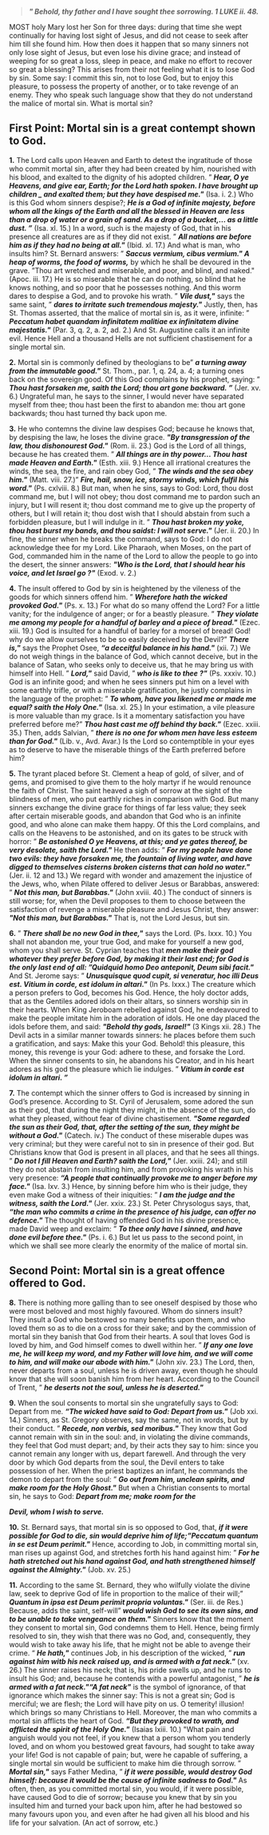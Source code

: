 
> **_" Behold, thy father and I have sought thee sorrowing. 1 LUKE ii. 48._**
 
MOST holy Mary lost her Son for three days: during that time she wept continually for having lost sight of Jesus, and did not cease to seek after him till she found him. How then does it happen that so many sinners not only lose sight of Jesus, but even lose his divine grace; and instead of weeping for so great a loss, sleep in peace, and make no effort to recover so great a blessing? This arises from their not feeling what it is to lose God by sin. Some say: I commit this sin, not to lose God, but to enjoy this pleasure, to possess the property of another, or to take revenge of an enemy. They who speak such language show that they do not understand the malice of mortal sin. What is mortal sin? 
  
## First Point: Mortal sin is a great contempt shown to God.

**1.** The Lord calls upon Heaven and Earth to detest the ingratitude of those who commit mortal sin, after they had been created by him, nourished with his blood, and exalted to the dignity of his adopted children. ” **_Hear, O ye Heavens, and give ear, Earth; for the Lord hath spoken. I have brought up children _ and exalted them; but they have despised me."_** (Isa. i. 2.) Who is this God whom sinners despise?; **_He is a God of infinite majesty, before whom all the kings of the Earth and all the blessed in Heaven are less than a drop of water or a grain of sand. As a drop of a bucket,... as a little dust. ”_** (Isa. xl. 15.) In a word, such is the majesty of God, that in his presence all creatures are as if they did not exist. ” **_All nations are before him as if they had no being at all."_** (Ibid. xl. 17.) And what is man, who insults him? St. Bernard answers: ” **_Saccus vermium, cibus vermium." A heap of worms, the food of worms,_** by which he shall be devoured in the grave. ”Thou art wretched and miserable, and poor, and blind, and naked." (Apoc. iii. 17.) He is so miserable that he can do nothing, so blind that he knows nothing, and so poor that he possesses nothing. And this worm dares to despise a God, and to provoke his wrath. ” **_Vile dust,"_** says the same saint, ” **_dares to irritate such tremendous majesty."_** Justly, then, has St. Thomas asserted, that the malice of mortal sin is, as it were, infinite: ” **_Peccatum habet quandam infinitatem malitiae ex infinitatem divine majestatis."_** (Par. 3, q. 2, a. 2, ad. 2.) And St. Augustine calls it an infinite evil. Hence Hell and a thousand Hells are not sufficient chastisement for a single mortal sin.

**2.** Mortal sin is commonly defined by theologians to be” **_a turning away from the immutable good."_** St. Thom., par. 1, q. 24, a. 4; a turning ones back on the sovereign good. Of this God complains by his prophet, saying: ” **_Thou hast forsaken me, saith the Lord; thou art gone backward. ”_** (Jer. xv. 6.) Ungrateful man, he says to the sinner, I would never have separated myself from thee; thou hast been the first to abandon me: thou art gone backwards; thou hast turned thy back upon me.

**3.** He who contemns the divine law despises God; because he knows that, by despising the law, he loses the divine grace. **_"By transgression of the law, thou dishonourest God."_** (Rom. ii. 23.) God is the Lord of all things, because he has created them. ” **_All things are in thy power... Thou hast made Heaven and Earth."_** (Esth. xiii. 9.) Hence all irrational creatures the winds, the sea, the fire, and rain obey God, ” **_The winds and the sea obey him."_** (Matt. viii. 27.)” **_Fire, hail, snow, ice, stormy winds, which fulfil his word."_** (Ps. cxlviii. 8.) But man, when he sins, says to God: Lord, thou dost command me, but I will not obey; thou dost command me to pardon such an injury, but I will resent it; thou dost command me to give up the property of others, but I will retain it; thou dost wish that I should abstain from such a forbidden pleasure, but I will indulge in it. ” **_Thou hast broken my yoke, thou hast burst my bands, and thou saidst: I will not serve."_** (Jer. ii. 20.) In fine, the sinner when he breaks the command, says to God: I do not acknowledge thee for my Lord. Like Pharaoh, when Moses, on the part of God, commanded him in the name of the Lord to allow the people to go into the desert, the sinner answers: **_"Who is the Lord, that I should hear his voice, and let Israel go ?"_** (Exod. v. 2.)

**4.** The insult offered to God by sin is heightened by the vileness of the goods for which sinners offend him. ” **_Wherefore hath the wicked provoked God."_** (Ps. x. 13.) For what do so many offend the Lord? For a little vanity; for the indulgence of anger; or for a beastly pleasure. ” **_They violate me among my people for a handful of barley and a piece of bread."_** (Ezec. xiii. 19.) God is insulted for a handful of barley for a morsel of bread! God! why do we allow ourselves to be so easily deceived by the Devil?” **_There is,"_** says the Prophet Osee, **_“a deceitful balance in his hand."_** (xii. 7.) We do not weigh things in the balance of God, which cannot deceive, but in the balance of Satan, who seeks only to deceive us, that he may bring us with himself into Hell. ” **_Lord,"_** said David, ” **_who is like to thee ?"_** (Ps. xxxiv. 10.) God is an infinite good; and when he sees sinners put him on a level with some earthly trifle, or with a miserable gratification, he justly complains in the language of the prophet: ” **_To whom, have you likened me or made me equal? saith the Holy One."_** (Isa. xl. 25.) In your estimation, a vile pleasure is more valuable than my grace. Is it a momentary satisfaction you have preferred before me?” **_Thou hast cast me off behind thy back."_** (Ezec. xxiii. 35.) Then, adds Salvian, ” **_there is no one for whom men have less esteem than for God."_** (Lib. v., Avd. Avar.) Is the Lord so contemptible in your eyes as to deserve to have the miserable things of the Earth preferred before him?

**5.** The tyrant placed before St. Clement a heap of gold, of silver, and of gems, and promised to give them to the holy martyr if he would renounce the faith of Christ. The saint heaved a sigh of sorrow at the sight of the blindness of men, who put earthly riches in comparison with God. But many sinners exchange the divine grace for things of far less value; they seek after certain miserable goods, and abandon that God who is an infinite good, and who alone can make them happy. Of this the Lord complains, and calls on the Heavens to be astonished, and on its gates to be struck with horror: ” **_Be astonished O ye Heavens, at this; and ye gates thereof, be very desolate, saith the Lord."_** He then adds: ” **_For my people have done two evils: they have forsaken me, the fountain of living water, and have digged to themselves cisterns broken cisterns that can hold no water."_** (Jer. ii. 12 and 13.) We regard with wonder and amazement the injustice of the Jews, who, when Pilate offered to deliver Jesus or Barabbas, answered: ” **_Not this man, but Barabbas."_** (John xviii. 40.) The conduct of sinners is still worse; for, when the Devil proposes to them to choose between the satisfaction of revenge a miserable pleasure and Jesus Christ, they answer: **_"Not this man, but Barabbas."_** That is, not the Lord Jesus, but sin.

**6.** ” **_There shall be no new God in thee,"_** says the Lord. (Ps. Ixxx. 10.) You shall not abandon me, your true God, and make for yourself a new god, whom you shall serve. St. Cyprian teaches that **_men make their god whatever they prefer before God, by making it their last end; for God is the only last end of all: ”Quidquid homo Deo anteponit, Deum sibi facit."_** And St. Jerome says: ” **_Unusquisque quod cupit, si veneratur, hoc illi Deus est. Vitium in corde, est idolum in altari."_** (In Ps. Ixxx.) The creature which a person prefers to God, becomes his God. Hence, the holy doctor adds, that as the Gentiles adored idols on their altars, so sinners worship sin in their hearts. When King Jeroboam rebelled against God, he endeavoured to make the people imitate him in the adoration of idols. He one day placed the idols before them, and said: **_"Behold thy gods, Israel!"_** (3 Kings xii. 28.) The Devil acts in a similar manner towards sinners: he places before them such a gratification, and says: Make this your God. Behold! this pleasure, this money, this revenge is your God: adhere to these, and forsake the Lord. When the sinner consents to sin, he abandons his Creator, and in his heart adores as his god the pleasure which lie indulges. ” **_Vitium in corde est idolum in altari. ”_**

**7.** The contempt which the sinner offers to God is increased by sinning in God’s presence. According to St. Cyril of Jerusalem, some adored the sun as their god, that during the night they might, in the absence of the sun, do what they pleased, without fear of divine chastisement. **_"Some regarded the sun as their God, that, after the setting of the sun, they might be without a God."_** (Catech. iv.) The conduct of these miserable dupes was very criminal; but they were careful not to sin in presence of their god. But Christians know that God is present in all places, and that he sees all things. ” **_Do not I fill Heaven and Earth? saith the Lord,"_** (Jer. xxiii. 24); and still they do not abstain from insulting him, and from provoking his wrath in his very presence: **_“A people that continually provoke me to anger before my face."_** (Isa. Ixv. 3.) Hence, by sinning before him who is their judge, they even make God a witness of their iniquities: ” **_I am the judge and the witness, saith the Lord."_** (Jer. xxix. 23.) St. Peter Chrysologus says, that, **_“the man who commits a crime in the presence of his judge, can offer no defence."_** The thought of having offended God in his divine presence, made David weep and exclaim: ” **_To thee only have I sinned, and have done evil before thee."_** (Ps. i. 6.) But let us pass to the second point, in which we shall see more clearly the enormity of the malice of mortal sin.

## Second Point: Mortal sin is a great offence offered to God.

**8.** There is nothing more galling than to see oneself despised by those who were most beloved and most highly favoured. Whom do sinners insult? They insult a God who bestowed so many benefits upon them, and who loved them so as to die on a cross for their sake; and by the commission of mortal sin they banish that God from their hearts. A soul that loves God is loved by him, and God himself comes to dwell within her. ” **_If any one love me, he will keep my word, and my Father will love him, and we will come to him, and will make our abode with him."_** (John xiv. 23.) The Lord, then, never departs from a soul, unless he is driven away, even though he should know that she will soon banish him from her heart. According to the Council of Trent, ” **_he deserts not the soul, unless he is deserted."_**

**9.** When the soul consents to mortal sin she ungratefully says to God: Depart from me. **_“The wicked have said to God: Depart from us."_** (Job xxi. 14.) Sinners, as St. Gregory observes, say the same, not in words, but by their conduct. ” **_Recede, non verbis, sed moribus."_** They know that God cannot remain with sin in the soul: and, in violating the divine commands, they feel that God must depart; and, by their acts they say to him: since you cannot remain any longer with us, depart farewell. And through the very door by which God departs from the soul, the Devil enters to take possession of her. When the priest baptizes an infant, he commands the demon to depart from the soul: ” **_Go out from him, unclean spirits, and make room for the Holy Ghost."_** But when a Christian consents to mortal sin, he says to God: **_Depart from me; make room for the_**

**_Devil, whom I wish to serve._**

**10.** St. Bernard says, that mortal sin is so opposed to God, that, **_if it were possible for God to die, sin would deprive him of life;”Peccatum quantum in se est Deum perimit."_** Hence, according to Job, in committing mortal sin, man rises up against God, and stretches forth his hand against him: ” **_For he hath stretched out his hand against God, and hath strengthened himself against the Almighty."_** (Job. xv. 25.)

**11.** According to the same St. Bernard, they who wilfully violate the divine law, seek to deprive God of life in proportion to the malice of their will;” **_Quantum in ipsa est Deum perimit propria voluntas."_** (Ser. iii. de Res.) Because, adds the saint, self-will” **_would wish God to see its own sins, and to be unable to take vengeance on them."_** Sinners know that the moment they consent to mortal sin, God condemns them to Hell. Hence, being firmly resolved to sin, they wish that there was no God, and, consequently, they would wish to take away his life, that he might not be able to avenge their crime. “ **_He hath,"_** continues Job, in his description of the wicked, ” **_run against him witb his neck raised up, and is armed with a fat neck."_** (xv. 26.) The sinner raises his neck; that is, his pride swells up, and he runs to insult his God; and, because he contends with a powerful antagonist, ” **_he is armed with a fat neck."“A fat neck"_** is the symbol of ignorance, of that ignorance which makes the sinner say: This is not a great sin; God is merciful; we are flesh; the Lord will have pity on us. O temerity! illusion! which brings so many Christians to Hell. Moreover, the man who commits a mortal sin afflicts the heart of God. **_“But they provoked to wrath, and afflicted the spirit of the Holy One."_** (Isaias Ixiii. 10.) "What pain and anguish would you not feel, if you knew that a person whom you tenderly loved, and on whom you bestowed great favours, had sought to take away your life! God is not capable of pain; but, were he capable of suffering, a single mortal sin would be sufficient to make him die through sorrow. ” **_Mortal sin,"_** says Father Medina, ” **_if it were possible, would destroy God himself: because it would be the cause of infinite sadness to God."_** As often, then, as you committed mortal sin, you would, if it were possible, have caused God to die of sorrow; because you knew that by sin you insulted him and turned your back upon him, after he had bestowed so many favours upon you, and even after he had given all his blood and his life for your salvation. (An act of sorrow, etc.}

